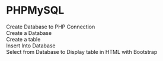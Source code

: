 # PHPMySQL
Create Database to PHP Connection<br> 
Create a Database <br>
Create a table <br>
Insert Into Database <br> 
Select from Database to Display table in HTML with Bootstrap
